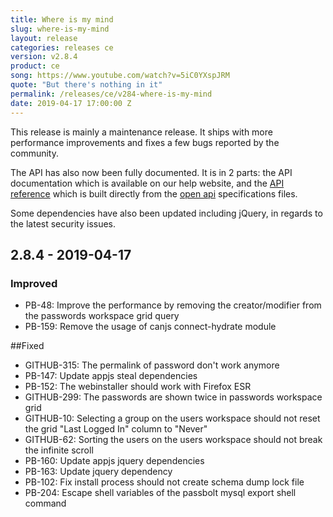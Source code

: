 ```yaml
---
title: Where is my mind
slug: where-is-my-mind
layout: release
categories: releases ce
version: v2.8.4
product: ce
song: https://www.youtube.com/watch?v=5iC0YXspJRM
quote: "But there's nothing in it"
permalink: /releases/ce/v284-where-is-my-mind
date: 2019-04-17 17:00:00 Z
---
```


This release is mainly a maintenance release. It ships with more performance improvements and fixes a few bugs 
reported by the community.

The API has also now been fully documented. It is in 2 parts: the API documentation which is available on our 
help website, and the [API reference](https://api-reference.passbolt.com/) which is built directly from the 
[open api](https://github.com/passbolt/passbolt_openapi_specs) specifications files.

Some dependencies have also been updated including jQuery, in regards to the latest security issues.

## 2.8.4 - 2019-04-17
### Improved
- PB-48: Improve the performance by removing the creator/modifier from the passwords workspace grid query
- PB-159: Remove the usage of canjs connect-hydrate module

##Fixed
- GITHUB-315: The permalink of password don't work anymore
- PB-147: Update appjs steal dependencies
- PB-152: The webinstaller should work with Firefox ESR
- GITHUB-299: The passwords are shown twice in passwords workspace grid
- GITHUB-10: Selecting a group on the users workspace should not reset the grid "Last Logged In" column to "Never"
- GITHUB-62: Sorting the users on the users workspace should not break the infinite scroll
- PB-160: Update appjs jquery dependencies
- PB-163: Update jquery dependency
- PB-102: Fix install process should not create schema dump lock file
- PB-204: Escape shell variables of the passbolt mysql export shell command
